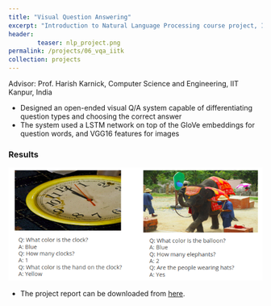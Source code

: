 ```yaml
---
title: "Visual Question Answering"
excerpt: "Introduction to Natural Language Processing course project, IIT Kanpur, India"
header:
        teaser: nlp_project.png
permalink: /projects/06_vqa_iitk
collection: projects
---
```

Advisor: Prof. Harish Karnick, Computer Science and Engineering, IIT Kanpur, India
* Designed an open-ended visual Q/A system capable of differentiating question types and choosing the correct answer
* The system used a LSTM network on top of the GloVe embeddings for question words, and VGG16 features for images

### Results
![Results](/images/nlp_project.png)

* The project report can be downloaded from <a href="/files/NLP_report.pdf">here</a>.
